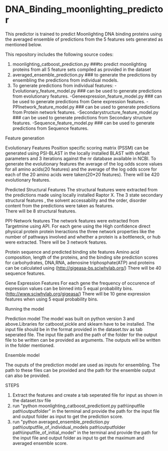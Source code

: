 # DNA_Binding_moonlighting_predictor
This predictor is trained to predict Moonlighting DNA binding proteins using the averaged ensemble of predictions from the 5 features sets generated as mentioned below. 

This repository includes the following source codes:
1. moonlighting_catboost_prediction.py ###to predict moonlighting proteins from all 5 feature sets compiled as provided in the dataset
2. averaged_ensemble_prediction.py  ### to generate the predictions by ensembling the predictions from individual models.
3. To generate predictions from individual features:
      -Evolutionary_feature_model.py ### can be used to generate predictions from evolutionary features.
      -Geneexpression_feature_model.py ### can be used to generate predictions from Gene expression features.
      -PPInetwork_feature_model.py   ### can be used to generate predictions from Protein network features.
      -Secondarystructure_feature_model.py  ### can be used to generate predictions from Secondary structure features.
      -Sequence_feature_model.py   ### can be used to generate predictions from Sequence features.


Feature generation

Evolutionary Features
Position specific scoring matrix (PSSM) can be generated using PSI-BLAST in the locally installed BLAST with default parameters and 3 iterations against the nr database available in NCBI.
To generate the evolutionary features the average  of the log odds score values for all amino acids(20 features) and the average of the log odds score for each of the 20 amino acids were taken(20*20 features). 
There will be 420 evolutionary features.

Predicted Structural Features
The structural features were extracted from the predictions made using locally installed Raptor X. 
The 3 state secondary structural features , the solvent accessability and the order, disorder content from the predictions were taken as features.  
There will be 8 structural features.

PPI-Network features
The network features were extracted from Targetmine using API.
For each gene using the High confidence direct physical protein protein Ineractions the three network properties like the number of pathways involved and whether a protein is a bottleneck, or hub were extracted.
There will be 3 network features.

Protein sequence and predicted binding site features
Amino acid composition, length of the proteins, and the binding site prediction scores for carbohydrates, DNA,RNA, adenosine triphosphate(ATP) and proteins can be calculated using (http://gigeasa-bs.sciwhylab.org/)
There will be 40 sequence features.

Gene Expression Features
For each gene the frequency of occurence of expression values can be binned into 5 equal probability bins.(http://www.sciwhylab.org/gigeasa/)
There will be 10 gene expression features when using 5 equal probability bins.


Running the model

Prediction model
The model was built on python version 3 and above.Libraries for catboost,pickle and sklearn have to be installed.
The input file should be in the format provided in the dataset.tsv as tab seperated file. The input file path and the path of the folder for the output file to be written can be provided as arguments.
The outputs will be written in the folder mentioned.

Ensemble model

The ouputs of the prediction model are used as inputs for ensembling. The path to these files can be provided and the path for the ensemble output can also be provided.  

STEPS
1. Extract the features and create a tab seperated file for input as shown in the dataset.tsv file
2. run "python moonlighting_catboost_predictiont.py path\inputfile path\outputfolder" in the terminal and provide the path for the input file and output folder as input to get the prediction score.
3. run "python averaged_ensemble_prediction.py path\outputfile_of_individual_models path\outputfolder path\inputfile_of_initial_model" in the terminal and provide the path for the input file and output folder as input to get the maximum and averaged ensemble score.
